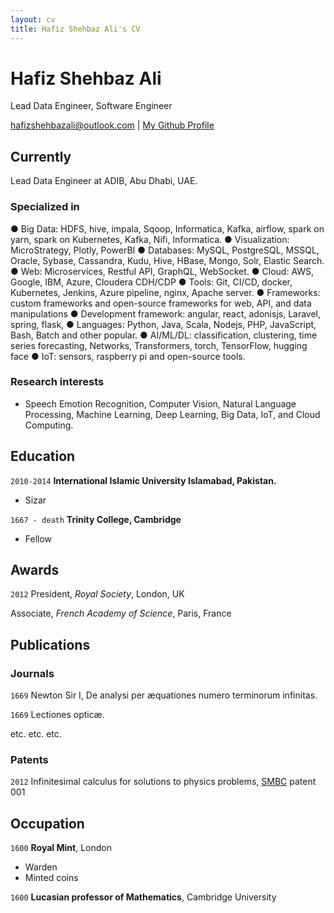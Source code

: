```yaml
---
layout: cv
title: Hafiz Shehbaz Ali's CV
---
```

# Hafiz Shehbaz Ali
Lead Data Engineer, Software Engineer

<div id="webaddress">
<a href="hafizshehbazali@outlook.com">hafizshehbazali@outlook.com</a>
| <a href="https://github.com/hsali">My Github Profile</a>
</div>


## Currently

Lead Data Engineer at ADIB, Abu Dhabi, UAE.

### Specialized in

●	Big Data: HDFS, hive, impala, Sqoop, Informatica, Kafka, airflow, spark on yarn, spark on Kubernetes, Kafka, Nifi, Informatica.
●	Visualization: MicroStrategy, Plotly, PowerBI
●	Databases: MySQL, PostgreSQL, MSSQL, Oracle, Sybase, Cassandra, Kudu, Hive, HBase, Mongo, Solr, Elastic Search.
●	Web: Microservices, Restful API, GraphQL, WebSocket.
●	Cloud: AWS, Google, IBM, Azure, Cloudera CDH/CDP
●	Tools: Git, CI/CD, docker, Kubernetes, Jenkins, Azure pipeline, nginx, Apache server.
●	Frameworks: custom frameworks and open-source frameworks for web, API, and data manipulations
●	Development framework: angular, react, adonisjs, Laravel, spring, flask, 
●	Languages: Python, Java, Scala, Nodejs, PHP, JavaScript, Bash, Batch and other popular.
●	AI/ML/DL: classification, clustering, time series forecasting, Networks, Transformers, torch, TensorFlow, hugging face
●	IoT: sensors, raspberry pi and open-source tools. 


### Research interests

* Speech Emotion Recognition, Computer Vision, Natural Language Processing, Machine Learning, Deep Learning, Big Data, IoT, and Cloud Computing.


## Education

`2010-2014`
__International Islamic University Islamabad, Pakistan.__


- Sizar

`1667 - death`
__Trinity College, Cambridge__

- Fellow



## Awards

`2012`
President, *Royal Society*, London, UK

Associate, *French Academy of Science*, Paris, France



## Publications

<!-- A list is also available [online](http://scholar.google.co.uk/citations?user=LTOTl0YAAAAJ) -->

### Journals

`1669`
Newton Sir I, De analysi per æquationes numero terminorum infinitas. 

`1669`
Lectiones opticæ.

etc. etc. etc.

### Patents

`2012`
Infinitesimal calculus for solutions to physics problems, [SMBC](http://www.techdirt.com/articles/20121011/09312820678/if-patents-had-been-around-time-newton.shtml) patent 001


## Occupation

`1600`
__Royal Mint__, London

- Warden
- Minted coins

`1600`
__Lucasian professor of Mathematics__, Cambridge University



<!-- ### Footer

Last updated: May 2013 -->


